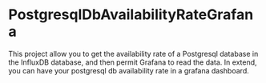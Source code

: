 # PostgresqlDbAvailabilityRateGrafana
This project allow you to get the availability rate of a Postgresql database in the InfluxDB database, and then permit Grafana to read the data. In extend, you can have your postgresql db availability rate in a grafana dashboard.
